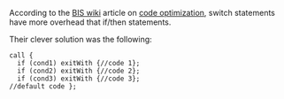 According to the [BIS wiki](https://community.bistudio.com/wiki/) article on [code optimization](https://community.bistudio.com/wiki/Code_Optimisation#Make_it_fast.), switch statements have more overhead that if/then statements.

Their clever solution was the following:

```sqf
call {
  if (cond1) exitWith {//code 1};
  if (cond2) exitWith {//code 2};
  if (cond3) exitWith {//code 3};
//default code };
```
